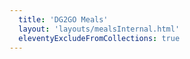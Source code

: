 ```yaml
---
  title: 'DG2GO Meals'
  layout: 'layouts/mealsInternal.html'
  eleventyExcludeFromCollections: true
---
```

